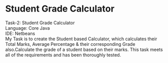 # Student Grade Calculator
Task-2: Student Grade Calculator
<br/>
Language: Core Java
<br/>
IDE: Netbeans
<br/>
My Task is to create the Student based Calculator, which calculates their Total Marks, Average Percentage & their corresponding Grade also.Calculate the grade of a student based on their marks. This task meets all of the requirements and has been thoroughly tested.

